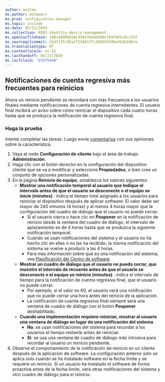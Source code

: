 ```yaml
---
author: mestew
ms.author: mstewart
ms.prod: configuration-manager
ms.topic: include
ms.date: 05/21/2019
ms.collection: M365-identity-device-management
ms.openlocfilehash: 190c4009b010c458470e4d500cf697d01c8cc5df
ms.sourcegitcommit: d1df13fc95a1f1540177c294555d9be26161b9cb
ms.translationtype: HT
ms.contentlocale: es-ES
ms.lasthandoff: 05/21/2019
ms.locfileid: "65975440"
---
```

## <a name="bkmk_restart"></a> Notificaciones de cuenta regresiva más frecuentes para reinicios
<!--3976435-->
Ahora un reinicio pendiente se recordará con más frecuencia a los usuarios finales mediante notificaciones de cuenta regresiva intermitentes. El usuario final recibirá un aviso sobre cómo reiniciar el dispositivo cada cuatro horas hasta que se produzca la notificación de cuenta regresiva final.

### <a name="try-it-out"></a>Haga la prueba

Intente completar las tareas. Luego envíe [comentarios](/sccm/core/understand/find-help#product-feedback) con sus opiniones sobre la característica.

1. Vaya al nodo **Configuración de cliente** bajo el área de trabajo **Administración**.
2. Haga clic con el botón derecho en la configuración del dispositivo cliente que se va a modificar y seleccione **Propiedades**, o bien cree un conjunto de opciones personalizadas.
3. En la página **Reinicio de equipo**, establezca los valores siguientes:
   - **Mostrar una notificación temporal al usuario que indique el intervalo antes de que el usuario se desconecte o el equipo se inicie (minutos)** : indica el tiempo total asignado a los usuarios para reiniciar el dispositivo después de aplicar software. El valor debe ser mayor de 240 minutos (4 horas) y al menos 4 horas mayor que la configuración del cuadro de diálogo que el usuario no puede cerrar.
      - Si el usuario cierra o hace clic en **Posponer** en la notificación de reinicio desde la ventana del cuadro de diálogo, el intervalo de aplazamiento es de 4 horas hasta que se produzca la siguiente notificación temporal.
      - Cuando se usan notificaciones del sistema y el usuario no ha hecho clic en ellas o no las ha recibido, la misma notificación del sistema se vuelve a producir a las 4 horas. 
      - Para más información sobre qué es una notificación del sistema, vea [Planificación del Centro de software](/sccm/apps/plan-design/plan-for-software-center#bkmk_impact).
   - **Mostrar un cuadro de diálogo que el usuario no pueda cerrar, que muestre el intervalo de recuento antes de que el usuario se desconecte o el equipo se reinicie (minutos)** : indica el intervalo de tiempo para la notificación de cuenta regresiva final, que el usuario no puede cerrar. 
      - Por ejemplo, si el valor es 60, el usuario verá una notificación que no puede cerrar una hora antes del reinicio de la aplicación. 
      - La notificación de cuenta regresiva final siempre será una ventana de cuadro de diálogo con el botón **Posponer** deshabilitado.
   - **Cuando una implementación requiere reiniciar, mostrar al usuario una ventana de diálogo en lugar de una notificación del sistema** 
      - **No**: se usan notificaciones del sistema para recordar a los usuarios el tiempo restante antes de reiniciar.
      -  **Sí**: se usa una ventana de cuadro de diálogo más intrusiva para recordar al usuario un reinicio pendiente.
4. Observe el comportamiento de la notificación de reinicio en un cliente después de la aplicación de software. La configuración anterior solo se aplica solo cuando se ha instalado software en la fecha límite y se requiere un reinicio. Si un usuario ha instalado el software de forma proactiva antes de la fecha límite, verá otras notificaciones del sistema y otro cuadro de diálogo para el reinicio.
